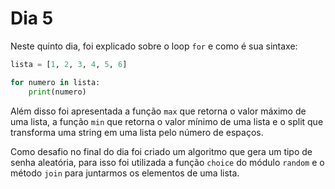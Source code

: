 # Dia 5
Neste quinto dia, foi explicado sobre o loop `for` e como é sua sintaxe:
~~~python
lista = [1, 2, 3, 4, 5, 6]

for numero in lista:
    print(numero)
~~~

Além disso foi apresentada a função `max` que retorna o valor máximo de uma lista, a função `min` que retorna o valor mínimo de uma lista e o split que transforma uma string em uma lista pelo número de espaços.

Como desafio no final do dia foi criado um algoritmo que gera um tipo de senha aleatória, para isso foi utilizada a função `choice` do módulo `random` e o método `join` para juntarmos os elementos de uma lista.